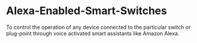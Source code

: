 # Alexa-Enabled-Smart-Switches
To control the operation of any device connected to the particular switch or plug-point through voice activated smart assistants like Amazon Alexa.
